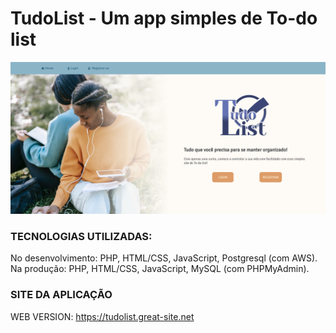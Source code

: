 # TudoList - Um app simples de To-do list

<img src="assets/img/tudolist-home.png">


### TECNOLOGIAS UTILIZADAS:
No desenvolvimento: PHP, HTML/CSS, JavaScript, Postgresql (com AWS).
Na produção: PHP, HTML/CSS, JavaScript, MySQL (com PHPMyAdmin).

### SITE DA APLICAÇÃO

WEB VERSION: https://tudolist.great-site.net
